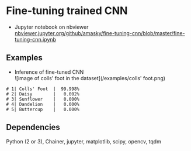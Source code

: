 # Fine-tuning trained CNN  

* Jupyter notebook on nbviewer  
[nbviewer.jupyter.org/github/amasky/fine-tuning-cnn/blob/master/fine-tuning-cnn.ipynb](http://nbviewer.jupyter.org/github/amasky/fine-tuning-cnn/blob/master/fine-tuning-cnn.ipynb)

## Examples  

* Inference of fine-tuned CNN   
![image of colls' foot in the dataset](/examples/colls' foot.png)
```
# 1| Colls' Foot  |  99.998%
# 2| Daisy        |   0.002%
# 3| Sunflower    |   0.000%
# 4| Dandelion    |   0.000%
# 5| Buttercup    |   0.000%
```

## Dependencies
Python (2 or 3), Chainer, jupyter, matplotlib, scipy, opencv, tqdm  
